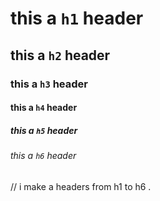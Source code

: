 
# this a `h1` header
## this a `h2` header
### this a `h3` header
#### this a `h4` header
##### this a `h5` header
###### this a `h6` header

// i make a headers from h1 to h6 .
